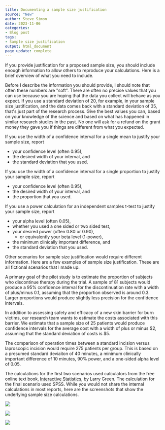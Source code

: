 ```yaml
---
title: Documenting a sample size justification
source: "New"
author: Steve Simon
date: 2023-11-06
categories:
- Blog post
tags:
- Sample size justification
output: html_document
page_update: complete
---
```


If you provide justification for a proposed sample size, you should include enough information to allow others to reproduce your calculations. Here is a brief overview of what you need to include.

<!---more--->

Before I describe the information you should provide, I should note that often these numbers are "soft". There are often no precise values that you can use because you are hoping that the data you collect will behave as you expect. If you use a standard deviation of 20, for example, in your sample size justification, and the data comes back with a standard deviation of 35, that's just part of the research process. Give the best values you can, based on your knowledge of the science and based on what has happened in similar research studies in the past. No one will ask for a refund on the grant money they gave you if things are different from what you expected.


If you use the width of a confidence interval for a single mean to justify your sample size, report

-   your confidence level (often 0.95),
-   the desired width of your interval, and
-   the standard deviation that you used.

If you use the width of a confidence interval for a single proportion to justify your sample size, report

-   your confidence level (often 0.95),
-   the desired width of your interval, and 
-   the proportion that you used.

If you use a power calculation for an independent samples t-test to justify your sample size, report

-   your alpha level (often 0.05),
-   whether you used a one sided or two sided test,
-   your desired power (often 0.80 or 0.90),
    -   or equivalently your beta level (1-power),
-   the minimum clinically important difference, and 
-   the standard deviation that you used.

Other scenarios for sample size justification would require different information. Here are a few examples of sample size justification. These are all fictional scenarios that I made up.

A primary goal of the pilot study is to estimate the proportion of subjects who discontinue therapy during the trial. A sample of 81 subjects would produce a 95% confidence interval for the discontinuation rate with a width of plus/minus 0.1, assuming that the proportion observed is around 0.3. Larger proportions would produce slightly less precision for the confidence intervals.

In addition to assessing safety and efficacy of a new skin barrier for burn victims, our research team wants to estimate the costs associated with this barrier. We estimate that a sample size of 25 patients would produce confidence intervals for the average cost with a width of plus or minus \$2, assuming that the standard deviation of costs is \$5.

The comparison of operation times between a standard incision versus laproscopic incision would require 275 patients per group. This is based on a presumed standard deviaiton of 40 minutes, a minimum clinically important difference of 10 minutes, 90% power, and a one-sided alpha level of 0.05.  

The calculations for the first two scenarios used calculators from the free online text book, [Interactive Statistics][gre1], by Larry Green. The calculation for the final scenario used SPSS. While you would not share the internal calculations in most reports, here are the screenshots that show the underlying sample size calculations.

![](http://www.pmean.com/new-images/23/documenting-sample-size-justifications-01.png)

![](http://www.pmean.com/new-images/23/documenting-sample-size-justifications-02.png)

![](http://www.pmean.com/new-images/23/documenting-sample-size-justifications-03.png)

[gre1]: https://stats.libretexts.org/Learning_Objects/02%3A_Interactive_Statistics
